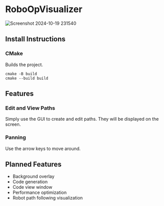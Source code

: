 # RoboOpVisualizer
![Screenshot 2024-10-19 231540](https://github.com/user-attachments/assets/e0a10bbb-9b70-4643-b392-a1ba2d979aef)
## Install Instructions
### CMake
Builds the project.
```
cmake -B build
cmake --build build
```
## Features
### Edit and View Paths
Simply use the GUI to create and edit paths. They will be displayed on the screen.
### Panning
Use the arrow keys to move around.
## Planned Features
- Background overlay
- Code generation
- Code view window
- Performance optimization
- Robot path following visualization
